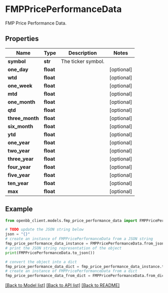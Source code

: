 # FMPPricePerformanceData

FMP Price Performance Data.

## Properties

Name | Type | Description | Notes
------------ | ------------- | ------------- | -------------
**symbol** | **str** | The ticker symbol. | 
**one_day** | **float** |  | [optional] 
**wtd** | **float** |  | [optional] 
**one_week** | **float** |  | [optional] 
**mtd** | **float** |  | [optional] 
**one_month** | **float** |  | [optional] 
**qtd** | **float** |  | [optional] 
**three_month** | **float** |  | [optional] 
**six_month** | **float** |  | [optional] 
**ytd** | **float** |  | [optional] 
**one_year** | **float** |  | [optional] 
**two_year** | **float** |  | [optional] 
**three_year** | **float** |  | [optional] 
**four_year** | **float** |  | [optional] 
**five_year** | **float** |  | [optional] 
**ten_year** | **float** |  | [optional] 
**max** | **float** |  | [optional] 

## Example

```python
from openbb_client.models.fmp_price_performance_data import FMPPricePerformanceData

# TODO update the JSON string below
json = "{}"
# create an instance of FMPPricePerformanceData from a JSON string
fmp_price_performance_data_instance = FMPPricePerformanceData.from_json(json)
# print the JSON string representation of the object
print(FMPPricePerformanceData.to_json())

# convert the object into a dict
fmp_price_performance_data_dict = fmp_price_performance_data_instance.to_dict()
# create an instance of FMPPricePerformanceData from a dict
fmp_price_performance_data_from_dict = FMPPricePerformanceData.from_dict(fmp_price_performance_data_dict)
```
[[Back to Model list]](../README.md#documentation-for-models) [[Back to API list]](../README.md#documentation-for-api-endpoints) [[Back to README]](../README.md)


